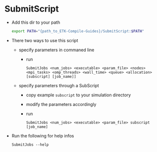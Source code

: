 # SubmitScript

* Add this dir to your path

    ```bash
    export PATH="{path_to_ETK-Compile-Guides}/SubmitScript:$PATH"
    ```

* There two ways to use this script

    - specify parameters in commaned line

        * run
            ```
            SubmitJobs <num_jobs> <executable> <param_file> <nodes> <mpi_tasks> <omp_threads> <wall_time> <queue> <allocation> [subscript] [job_name]]
            ```

    - specify parameters through a SubScript

        * copy example `subscript` to your simulation directory

        * modify the parameters accordingly

        * run

            ```
            SubmitJobs <num_jobs> <executable> <param_file> subscript [job_name]
            ```

* Run the following for help infos

    ```
    SubmitJobs --help
    ```
